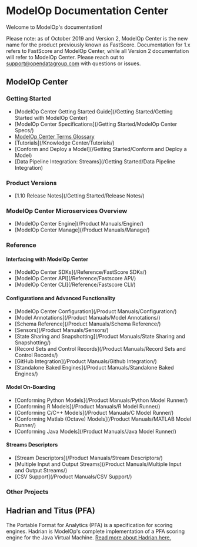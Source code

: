 # ModelOp Documentation Center

Welcome to ModelOp's documentation!

<!-- Search Bar -->
<!--<form action="/search.html" method="get">-->
<!--    <label for="search_box">Search</label>-->
<!--    <input type="text" id="search_box" name="query">-->
<!--    <input type="submit" value="search">-->
<!--</form>-->

Please note: as of October 2019 and Version 2, ModelOp Center is the new name for the product previously known as FastScore. Documentation for 1.x refers to FastScore and ModelOp Center, while all Version 2 documentation will refer to ModelOp Center. Please reach out to support@opendatagroup.com with questions or issues.

## ModelOp Center

### Getting Started

- [ModelOp Center Getting Started Guide](/Getting Started/Getting Started with ModelOp Center)
- [ModelOp Center Specifications](/Getting Started/ModelOp Center Specs/)
- [ModelOp Center Terms Glossary](/Glossary/)
- [Tutorials](/Knowledge Center/Tutorials/)
- [Conform and Deploy a Model](/Getting Started/Conform and Deploy a Model)
- [Data Pipeline Integration: Streams](/Getting Started/Data Pipeline Integration)


### Product Versions
- [1.10 Release Notes](/Getting Started/Release Notes/)



### ModelOp Center Microservices Overview

- [ModelOp Center Engine](/Product Manuals/Engine/)
- [ModelOp Center Manage](/Product Manuals/Manage/)


### Reference

#### Interfacing with ModelOp Center
- [ModelOp Center SDKs](/Reference/FastScore SDKs/)
- [ModelOp Center API](/Reference/Fastscore API/)
- [ModelOp Center CLI](/Reference/Fastscore CLI/)

#### Configurations and Advanced Functionality

- [ModelOp Center Configuration](/Product Manuals/Configuration/)
- [Model Annotations](/Product Manuals/Model Annotations/)
- [Schema Reference](/Product Manuals/Schema Reference/)
- [Sensors](/Product Manuals/Sensors/)
- [State Sharing and Snapshotting](/Product Manuals/State Sharing and Snapshotting/)
- [Record Sets and Control Records](/Product Manuals/Record Sets and Control Records/)
- [GitHub Integration](/Product Manuals/Github Integration/)
- [Standalone Baked Engines](/Product Manuals/Standalone Baked Engines/)

#### Model On-Boarding

- [Conforming Python Models](/Product Manuals/Python Model Runner/)
- [Conforming R Models](/Product Manuals/R Model Runner/)
- [Conforming C/C++ Models](/Product Manuals/C Model Runner/)
- [Conforming Matlab (Octave) Models](/Product Manuals/MATLAB Model Runner/)
- [Conforming Java Models](/Product Manuals/Java Model Runner/)

#### Streams Descriptors

- [Stream Descriptors](/Product Manuals/Stream Descriptors/)
- [Multiple Input and Output Streams](/Product Manuals/Multiple Input and Output Streams/)
- [CSV Support](/Product Manuals/CSV Support/)


### Other Projects

## Hadrian and Titus (PFA)

The Portable Format for Analytics (PFA) is a specification for scoring engines.
Hadrian is ModelOp's complete implementation of a PFA scoring engine for
the Java Virtual Machine. [Read more about Hadrian here.](Hadrian)

